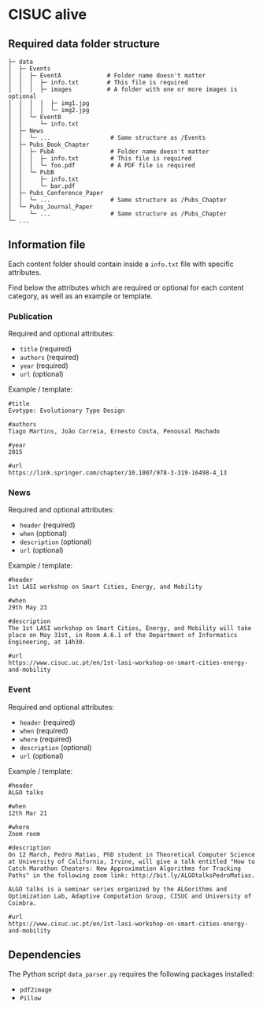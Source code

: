 # CISUC alive

## Required data folder structure

```
├─ data
│  ├─ Events
│  │  ├─ EventA             # Folder name doesn't matter
│  │  │  ├─ info.txt        # This file is required
│  │  │  ├─ images          # A folder with one or more images is optional
│  │  │  │  ├─ img1.jpg
│  │  │  │  └─ img2.jpg
│  │  └─ EventB
│  │     └─ info.txt
│  ├─ News
│  │  └─ ...                 # Same structure as /Events
│  ├─ Pubs_Book_Chapter
│  │  ├─ PubA                # Folder name doesn't matter
│  │  │  ├─ info.txt         # This file is required
│  │  │  └─ foo.pdf          # A PDF file is required
│  │  └─ PubB
│  │     ├─ info.txt
│  │     └─ bar.pdf
│  ├─ Pubs_Conference_Paper
│  │  └─ ...                 # Same structure as /Pubs_Chapter
│  └─ Pubs_Journal_Paper
│     └─ ...                 # Same structure as /Pubs_Chapter
└─ ...
```

## Information file

Each content folder should contain inside a `info.txt` file with specific attributes. 

Find below the attributes which are required or optional for each content category, as well as an example or template.

### Publication

Required and optional attributes:
- `title` (required)
- `authors` (required)
- `year` (required)
- `url` (optional)

Example / template:
```text
#title
Evotype: Evolutionary Type Design

#authors
Tiago Martins, João Correia, Ernesto Costa, Penousal Machado

#year
2015

#url
https://link.springer.com/chapter/10.1007/978-3-319-16498-4_13
```

### News

Required and optional attributes:
- `header` (required)
- `when` (optional)
- `description` (optional)
- `url` (optional)

Example / template:
```text
#header
1st LASI workshop on Smart Cities, Energy, and Mobility

#when
29th May 23

#description
The 1st LASI workshop on Smart Cities, Energy, and Mobility will take place on May 31st, in Room A.6.1 of the Department of Informatics Engineering, at 14h30.

#url
https://www.cisuc.uc.pt/en/1st-lasi-workshop-on-smart-cities-energy-and-mobility
```

### Event

Required and optional attributes:
- `header` (required)
- `when` (required)
- `where` (required)
- `description` (optional)
- `url` (optional)

Example / template:
```text
#header
ALGO talks

#when
12th Mar 21

#where
Zoom room

#description
On 12 March, Pedro Matias, PhD student in Theoretical Computer Science at University of California, Irvine, will give a talk entitled "How to Catch Marathon Cheaters: New Approximation Algorithms for Tracking Paths" in the following zoom link: http://bit.ly/ALGOtalksPedroMatias.

ALGO talks is a seminar series organized by the ALGorithms and Optimization Lab, Adaptive Computation Group, CISUC and University of Coimbra.

#url
https://www.cisuc.uc.pt/en/1st-lasi-workshop-on-smart-cities-energy-and-mobility
```

## Dependencies

The Python script `data_parser.py` requires the following packages installed:

- `pdf2image`
- `Pillow`
